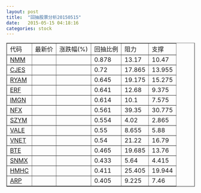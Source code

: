 ```yaml
---
layout: post
title:  "回抽股票分析20150515"
date:   2015-05-15 04:18:16
categories: stock
---
```

<script type="text/javascript">
var stockList = []
stockList.push('gb_nmm');
stockList.push('gb_cjes');
stockList.push('gb_ryam');
stockList.push('gb_erf');
stockList.push('gb_imgn');
stockList.push('gb_nfx');
stockList.push('gb_szym');
stockList.push('gb_vale');
stockList.push('gb_vnet');
stockList.push('gb_bte');
stockList.push('gb_snmx');
stockList.push('gb_hmhc');
stockList.push('gb_arp');
</script>
<table border="1">
 <tr>
 <td>代码</td>
 <td>最新价</td>
 <td>涨跌幅(%)</td>
 <td>回抽比例</td>
 <td>阻力</td>
 <td>支撑</td>
</tr>
  <tr id="nmm">
  <td><a href="http://stock.finance.sina.com.cn/usstock/quotes/NMM.html" target="_blank">NMM</a></td><td></td><td></td><td>0.878</td><td>13.17</td><td>10.47</td></tr>
  <tr id="cjes">
  <td><a href="http://stock.finance.sina.com.cn/usstock/quotes/CJES.html" target="_blank">CJES</a></td><td></td><td></td><td>0.72</td><td>17.865</td><td>13.955</td></tr>
  <tr id="ryam">
  <td><a href="http://stock.finance.sina.com.cn/usstock/quotes/RYAM.html" target="_blank">RYAM</a></td><td></td><td></td><td>0.645</td><td>19.175</td><td>15.275</td></tr>
  <tr id="erf">
  <td><a href="http://stock.finance.sina.com.cn/usstock/quotes/ERF.html" target="_blank">ERF</a></td><td></td><td></td><td>0.641</td><td>12.68</td><td>9.375</td></tr>
  <tr id="imgn">
  <td><a href="http://stock.finance.sina.com.cn/usstock/quotes/IMGN.html" target="_blank">IMGN</a></td><td></td><td></td><td>0.614</td><td>10.1</td><td>7.575</td></tr>
  <tr id="nfx">
  <td><a href="http://stock.finance.sina.com.cn/usstock/quotes/NFX.html" target="_blank">NFX</a></td><td></td><td></td><td>0.561</td><td>39.35</td><td>30.775</td></tr>
  <tr id="szym">
  <td><a href="http://stock.finance.sina.com.cn/usstock/quotes/SZYM.html" target="_blank">SZYM</a></td><td></td><td></td><td>0.554</td><td>4.02</td><td>2.865</td></tr>
  <tr id="vale">
  <td><a href="http://stock.finance.sina.com.cn/usstock/quotes/VALE.html" target="_blank">VALE</a></td><td></td><td></td><td>0.55</td><td>8.655</td><td>5.88</td></tr>
  <tr id="vnet">
  <td><a href="http://stock.finance.sina.com.cn/usstock/quotes/VNET.html" target="_blank">VNET</a></td><td></td><td></td><td>0.54</td><td>21.22</td><td>16.79</td></tr>
  <tr id="bte">
  <td><a href="http://stock.finance.sina.com.cn/usstock/quotes/BTE.html" target="_blank">BTE</a></td><td></td><td></td><td>0.465</td><td>19.685</td><td>13.76</td></tr>
  <tr id="snmx">
  <td><a href="http://stock.finance.sina.com.cn/usstock/quotes/SNMX.html" target="_blank">SNMX</a></td><td></td><td></td><td>0.433</td><td>5.64</td><td>4.415</td></tr>
  <tr id="hmhc">
  <td><a href="http://stock.finance.sina.com.cn/usstock/quotes/HMHC.html" target="_blank">HMHC</a></td><td></td><td></td><td>0.411</td><td>25.405</td><td>19.944</td></tr>
  <tr id="arp">
  <td><a href="http://stock.finance.sina.com.cn/usstock/quotes/ARP.html" target="_blank">ARP</a></td><td></td><td></td><td>0.405</td><td>9.225</td><td>7.46</td></tr>
</table>
